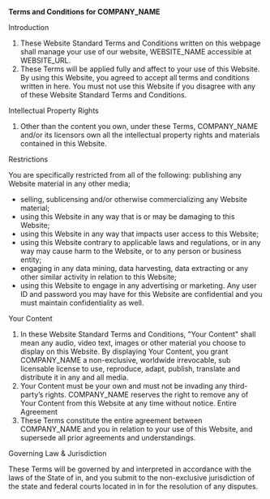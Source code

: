 **Terms and Conditions for COMPANY_NAME**

Introduction

1. These Website Standard Terms and Conditions written on this webpage shall manage your use of our website, WEBSITE_NAME accessible at WEBSITE_URL.
2. These Terms will be applied fully and affect to your use of this Website. By using this Website, you agreed to accept all terms and conditions written in here. You must not use this Website if you disagree with any of these Website Standard Terms and Conditions.

Intellectual Property Rights

1. Other than the content you own, under these Terms, COMPANY_NAME and/or its licensors own all the intellectual property rights and materials contained in this Website.

Restrictions

You are specifically restricted from all of the following:
publishing any Website material in any other media;
*	selling, sublicensing and/or otherwise commercializing any Website material;
*	using this Website in any way that is or may be damaging to this Website;
*	using this Website in any way that impacts user access to this Website;
*	using this Website contrary to applicable laws and regulations, or in any way may cause harm to the Website, or to any person or business entity;
*	engaging in any data mining, data harvesting, data extracting or any other similar activity in relation to this Website;
*	using this Website to engage in any advertising or marketing.
 Any user ID and password you may have for this Website are confidential and you must maintain confidentiality as well.

Your Content

1. In these Website Standard Terms and Conditions, "Your Content" shall mean any audio, video text, images or other material you choose to display on this Website. By displaying Your Content, you grant COMPANY_NAME a non-exclusive, worldwide irrevocable, sub licensable license to use, reproduce, adapt, publish, translate and distribute it in any and all media.
2. Your Content must be your own and must not be invading any third-party’s rights. COMPANY_NAME reserves the right to remove any of Your Content from this Website at any time without notice.
Entire Agreement
3. These Terms constitute the entire agreement between COMPANY_NAME and you in relation to your use of this Website, and supersede all prior agreements and understandings.

Governing Law & Jurisdiction

These Terms will be governed by and interpreted in accordance with the laws of the State of in, and you submit to the non-exclusive jurisdiction of the state and federal courts located in in for the resolution of any disputes.


